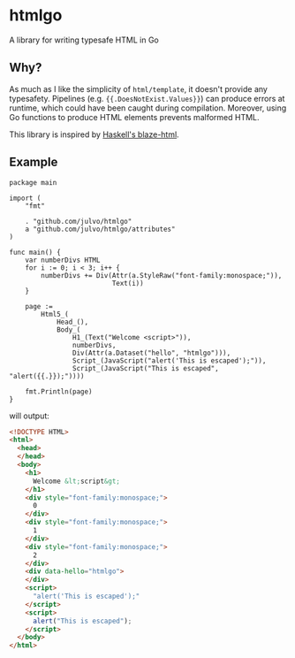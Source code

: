 # htmlgo
A library for writing typesafe HTML in Go

## Why?
As much as I like the simplicity of `html/template`, it doesn't provide any typesafety.
Pipelines (e.g. `{{.DoesNotExist.Values}}`) can produce errors at runtime, which could have been caught during compilation.
Moreover, using Go functions to produce HTML elements prevents malformed HTML.

This library is inspired by [Haskell's blaze-html](http://hackage.haskell.org/package/blaze-html).

## Example

```golang
package main

import (
    "fmt"

    . "github.com/julvo/htmlgo"
    a "github.com/julvo/htmlgo/attributes"
)

func main() {
    var numberDivs HTML
    for i := 0; i < 3; i++ {
        numberDivs += Div(Attr(a.StyleRaw("font-family:monospace;")),
                          Text(i))
    }

    page :=
        Html5_(
            Head_(),
            Body_(
                H1_(Text("Welcome <script>")),
                numberDivs,
                Div(Attr(a.Dataset("hello", "htmlgo"))),
                Script_(JavaScript("alert('This is escaped');")),
                Script_(JavaScript("This is escaped", "alert({{.}});"))))

    fmt.Println(page)
}

```
will output:

```html
<!DOCTYPE HTML>
<html>
  <head>
  </head>
  <body>
    <h1>
      Welcome &lt;script&gt;
    </h1>
    <div style="font-family:monospace;">
      0
    </div>
    <div style="font-family:monospace;">
      1
    </div>
    <div style="font-family:monospace;">
      2
    </div>
    <div data-hello="htmlgo">
    </div>
    <script>
      "alert('This is escaped');"
    </script>
    <script>
      alert("This is escaped");
    </script>
  </body>
</html>
```
